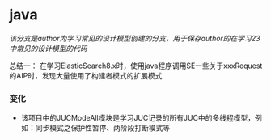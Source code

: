 # java
*该分支是author为学习常见的设计模型创建的分支，用于保存author的在学习23中常见的设计模型的代码*

总结一： 在学习ElasticSearch8.x时，使用java程序调用SE一些关于xxxRequest的AIP时，发现大量使用了构建者模式的扩展模式

### 变化
- 该项目中的JUCModeAll模块是学习JUC记录的所有JUC中的多线程模型，例如：同步模式之保护性暂停、两阶段打断模式等
